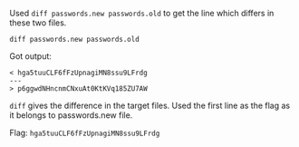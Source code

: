 Used `diff passwords.new passwords.old` to get the line which differs in these two files.

```
diff passwords.new passwords.old
```

Got output:
```
< hga5tuuCLF6fFzUpnagiMN8ssu9LFrdg
---
> p6ggwdNHncnmCNxuAt0KtKVq185ZU7AW
```

`diff` gives the difference in the target files.
Used the first line as the flag as it belongs to passwords.new file.

Flag: `hga5tuuCLF6fFzUpnagiMN8ssu9LFrdg`